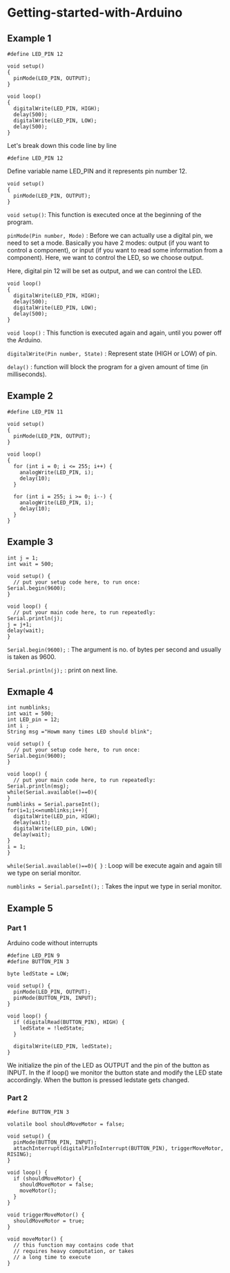# Getting-started-with-Arduino

## Example 1
```     
#define LED_PIN 12

void setup()
{
  pinMode(LED_PIN, OUTPUT);
}

void loop()
{
  digitalWrite(LED_PIN, HIGH);
  delay(500);
  digitalWrite(LED_PIN, LOW);
  delay(500); 
}
```       
Let's break down this code line by line

`#define LED_PIN 12` 

Define variable name LED_PIN and it represents pin number 12.

```
void setup()
{
  pinMode(LED_PIN, OUTPUT);
}
```
 `void setup()`: This function is executed once at the beginning of the program.
 
 `pinMode(Pin number, Mode)` : Before we can actually use a digital pin, we need to set a mode. Basically you have 2 modes: output (if you want to control a component), or input (if you want to read some information from a component). Here, we want to control the LED, so we choose output.

Here, digital pin 12 will be set as output, and we can control the LED.
```
void loop()
{
  digitalWrite(LED_PIN, HIGH);
  delay(500);
  digitalWrite(LED_PIN, LOW);
  delay(500); 
}
```
`void loop()` : This function is executed again and again, until you power off the Arduino.

`digitalWrite(Pin number, State)` : Represent state (HIGH or LOW) of pin.

`delay()` : function will block the program for a given amount of time (in milliseconds).

## Example 2
```
#define LED_PIN 11

void setup()
{
  pinMode(LED_PIN, OUTPUT);
}

void loop()
{
  for (int i = 0; i <= 255; i++) {
    analogWrite(LED_PIN, i);
    delay(10);
  }
  
  for (int i = 255; i >= 0; i--) {
    analogWrite(LED_PIN, i);
    delay(10);
  }
}
```
## Example 3
```
int j = 1;
int wait = 500;

void setup() {
  // put your setup code here, to run once:
Serial.begin(9600);
}

void loop() {
  // put your main code here, to run repeatedly:
Serial.println(j);
j = j+1;
delay(wait);
}
```
`Serial.begin(9600);` : The argument is no. of bytes per second and usually is taken as 9600.

`Serial.println(j);` : print on next line.

## Exmaple 4
```
int numblinks;
int wait = 500;
int LED_pin = 12;
int i ;
String msg ="Howm many times LED should blink"; 

void setup() {
  // put your setup code here, to run once:
Serial.begin(9600);
}

void loop() {
  // put your main code here, to run repeatedly:
Serial.println(msg);
while(Serial.available()==0){
}
numblinks = Serial.parseInt();
for(i=1;i<=numblinks;i++){
  digitalWrite(LED_pin, HIGH);
  delay(wait);
  digitalWrite(LED_pin, LOW);
  delay(wait);
}
i = 1;
}
```
`while(Serial.available()==0){
}` : Loop will be execute again and again till we type on serial monitor.

`numblinks = Serial.parseInt();` : Takes the input we type in serial monitor.

## Example 5 
### Part 1
Arduino code without interrupts 
```
#define LED_PIN 9
#define BUTTON_PIN 3

byte ledState = LOW;

void setup() {
  pinMode(LED_PIN, OUTPUT);
  pinMode(BUTTON_PIN, INPUT);
}

void loop() {
  if (digitalRead(BUTTON_PIN), HIGH) {
    ledState = !ledState;
  }

  digitalWrite(LED_PIN, ledState);
}
```
We initialize the pin of the LED as OUTPUT and the pin of the button as INPUT. In the if loop() we monitor the button state and modify the LED state accordingly. When the button is pressed ledstate gets changed.

### Part 2
```
#define BUTTON_PIN 3

volatile bool shouldMoveMotor = false;

void setup() {
  pinMode(BUTTON_PIN, INPUT);
  attachInterrupt(digitalPinToInterrupt(BUTTON_PIN), triggerMoveMotor, RISING);
}

void loop() {
  if (shouldMoveMotor) {
    shouldMoveMotor = false;
    moveMotor();
  }
}

void triggerMoveMotor() {
  shouldMoveMotor = true;
}

void moveMotor() {
  // this function may contains code that
  // requires heavy computation, or takes
  // a long time to execute
}
```

